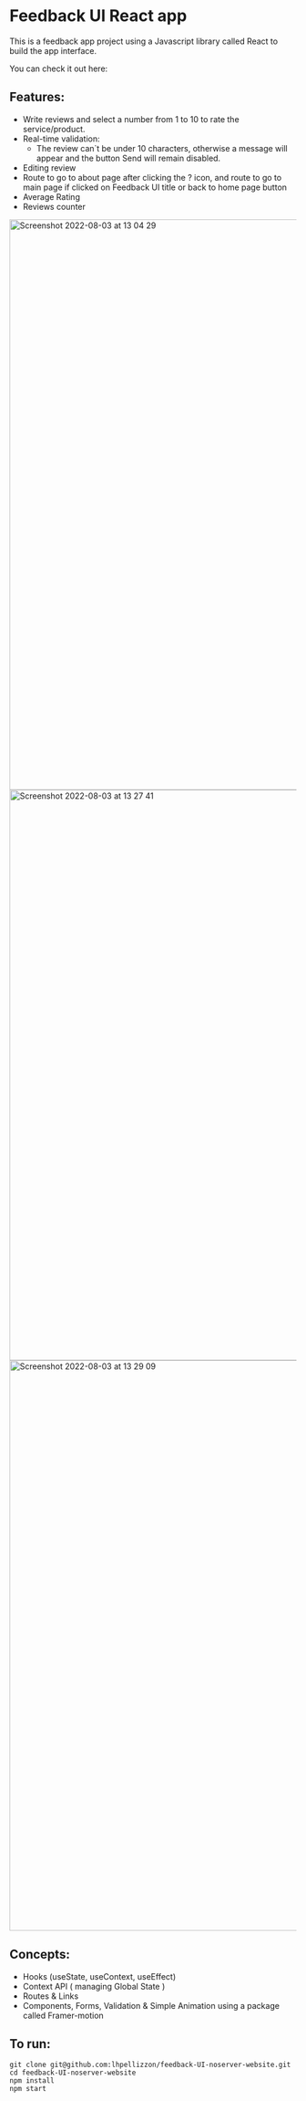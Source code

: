 # Feedback UI React app

This is a feedback app project using a Javascript library called React to build the app interface.

You can check it out here: 



## Features:
- Write reviews and select a number from 1 to 10 to rate the service/product.
- Real-time validation:
  - The review can`t be under 10 characters, otherwise a message will appear and the button Send will remain disabled.
- Editing review 
- Route to go to about page after clicking the ? icon, and route to go to main page if clicked on Feedback UI title  or back to home page button
- Average Rating
- Reviews counter

<img width="1000" alt="Screenshot 2022-08-03 at 13 04 29" src="https://user-images.githubusercontent.com/92530249/182606770-5d6c038e-f730-4d64-99de-b936bc30a709.png">
<img width="1000" alt="Screenshot 2022-08-03 at 13 27 41" src="https://user-images.githubusercontent.com/92530249/182607560-ab87853a-6c2c-4e92-a859-40afcfd06ba7.png">

<img width="1000" alt="Screenshot 2022-08-03 at 13 29 09" src="https://user-images.githubusercontent.com/92530249/182607871-7577c5a7-5367-41fc-a29d-050849b8832e.png">



## Concepts:
- Hooks (useState, useContext, useEffect)
- Context API ( managing Global State )
- Routes & Links 
- Components, Forms, Validation & Simple Animation using a package called Framer-motion

## To run:
```
git clone git@github.com:lhpellizzon/feedback-UI-noserver-website.git
cd feedback-UI-noserver-website
npm install
npm start
```

